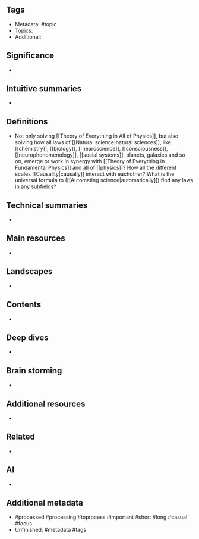 ## Tags
- Metadata: #topic
- Topics: 
- Additional: 
## Significance
- 
## Intuitive summaries
- 
## Definitions
- Not only solving [[Theory of Everything in All of Physics]], but also solving how all laws of [[Natural science|natural sciences]], like [[chemistry]], [[biology]], [[neuroscience]], [[consciousness]], [[neurophenomenology]], [[social systems]], planets, galaxies and so on, emerge or work in synergy with [[Theory of Everything in Fundamental Physics]] and all of [[physics]]? How all the different scales [[Causality|causally]] interact with eachother? What is the universal formula to ([[Automating science|automatically]]) find any laws in any subfields?
## Technical summaries
-  
## Main resources 
- 
## Landscapes
- 
## Contents
- 
## Deep dives
- 
## Brain storming
- 
## Additional resources  
- 
## Related
- 
## AI 
- 
## Additional metadata
-  #processed #processing #toprocess #important #short #long #casual #focus
- Unfinished: #metadata #tags